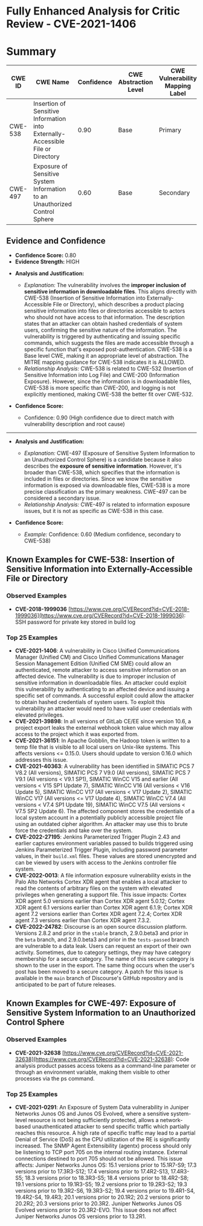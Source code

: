# Fully Enhanced Analysis for Critic Review - CVE-2021-1406

# Summary
| CWE ID    | CWE Name                                                               | Confidence | CWE Abstraction Level | CWE Vulnerability Mapping Label | CWE-Vulnerability Mapping Notes |
| --------- | ---------------------------------------------------------------------- | ---------- | --------------------- | ------------------------------- | ----------------------------- |
| CWE-538   | Insertion of Sensitive Information into Externally-Accessible File or Directory | 0.90       | Base                  | Primary                         | Allowed                       |
| CWE-497   | Exposure of Sensitive System Information to an Unauthorized Control Sphere | 0.60       | Base                  | Secondary                       | Allowed                       |

## Evidence and Confidence

*   **Confidence Score:** 0.80
*   **Evidence Strength:** HIGH

- **Analysis and Justification:**
  - *Explanation:* The vulnerability involves the **improper inclusion of sensitive information in downloadable files**. This aligns directly with CWE-538 (Insertion of Sensitive Information into Externally-Accessible File or Directory), which describes a product placing sensitive information into files or directories accessible to actors who should not have access to that information. The description states that an attacker can obtain hashed credentials of system users, confirming the sensitive nature of the information. The vulnerability is triggered by authenticating and issuing specific commands, which suggests the files are made accessible through a specific function that's exposed post-authentication. CWE-538 is a Base level CWE, making it an appropriate level of abstraction. The MITRE mapping guidance for CWE-538 indicates it is ALLOWED.
  - *Relationship Analysis:* CWE-538 is related to CWE-532 (Insertion of Sensitive Information into Log File) and CWE-200 (Information Exposure). However, since the information is in downloadable files, CWE-538 is more specific than CWE-200, and logging is not explicitly mentioned, making CWE-538 the better fit over CWE-532.

- **Confidence Score:**
  - Confidence: 0.90 (High confidence due to direct match with vulnerability description and root cause)

---

- **Analysis and Justification:**
  - *Explanation:* CWE-497 (Exposure of Sensitive System Information to an Unauthorized Control Sphere) is a candidate because it also describes the **exposure of sensitive information**. However, it's broader than CWE-538, which specifies that the information is included in files or directories. Since we know the sensitive information is exposed via downloadable files, CWE-538 is a more precise classification as the primary weakness. CWE-497 can be considered a secondary issue.
  - *Relationship Analysis:* CWE-497 is related to information exposure issues, but it is not as specific as CWE-538 in this case.

- **Confidence Score:**
  - *Example:* Confidence: 0.60 (Medium confidence, secondary to CWE-538)



## Known Examples for CWE-538: Insertion of Sensitive Information into Externally-Accessible File or Directory
### Observed Examples
- **CVE-2018-1999036** [https://www.cve.org/CVERecord?id=CVE-2018-1999036](https://www.cve.org/CVERecord?id=CVE-2018-1999036): SSH password for private key stored in build log
### Top 25 Examples
- **CVE-2021-1406**: A vulnerability in Cisco Unified Communications Manager (Unified CM) and Cisco Unified Communications Manager Session Management Edition (Unified CM SME) could allow an authenticated, remote attacker to access sensitive information on an affected device. The vulnerability is due to improper inclusion of sensitive information in downloadable files. An attacker could exploit this vulnerability by authenticating to an affected device and issuing a specific set of commands. A successful exploit could allow the attacker to obtain hashed credentials of system users. To exploit this vulnerability an attacker would need to have valid user credentials with elevated privileges.
- **CVE-2021-39898**: In all versions of GitLab CE/EE since version 10.6, a project export leaks the external webhook token value which may allow access to the project which it was exported from.
- **CVE-2021-36151**: In Apache Gobblin, the Hadoop token is written to a temp file that is visible to all local users on Unix-like systems. This affects versions <= 0.15.0. Users should update to version 0.16.0 which addresses this issue.
- **CVE-2021-40363**: A vulnerability has been identified in SIMATIC PCS 7 V8.2 (All versions), SIMATIC PCS 7 V9.0 (All versions), SIMATIC PCS 7 V9.1 (All versions < V9.1 SP1), SIMATIC WinCC V15 and earlier (All versions < V15 SP1 Update 7), SIMATIC WinCC V16 (All versions < V16 Update 5), SIMATIC WinCC V17 (All versions < V17 Update 2), SIMATIC WinCC V17 (All versions <= V17 Update 4), SIMATIC WinCC V7.4 (All versions < V7.4 SP1 Update 19), SIMATIC WinCC V7.5 (All versions < V7.5 SP2 Update 6). The affected component stores the credentials of a local system account in a potentially publicly accessible project file using an outdated cipher algorithm. An attacker may use this to brute force the credentials and take over the system.
- **CVE-2022-27195**: Jenkins Parameterized Trigger Plugin 2.43 and earlier captures environment variables passed to builds triggered using Jenkins Parameterized Trigger Plugin, including password parameter values, in their `build.xml` files. These values are stored unencrypted and can be viewed by users with access to the Jenkins controller file system.
- **CVE-2022-0013**: A file information exposure vulnerability exists in the Palo Alto Networks Cortex XDR agent that enables a local attacker to read the contents of arbitrary files on the system with elevated privileges when generating a support file. This issue impacts: Cortex XDR agent 5.0 versions earlier than Cortex XDR agent 5.0.12; Cortex XDR agent 6.1 versions earlier than Cortex XDR agent 6.1.9; Cortex XDR agent 7.2 versions earlier than Cortex XDR agent 7.2.4; Cortex XDR agent 7.3 versions earlier than Cortex XDR agent 7.3.2.
- **CVE-2022-24782**: Discourse is an open source discussion platform. Versions 2.8.2 and prior in the `stable` branch, 2.9.0.beta3 and prior in the `beta` branch, and 2.9.0.beta3 and prior in the `tests-passed` branch are vulnerable to a data leak. Users can request an export of their own activity. Sometimes, due to category settings, they may have category membership for a secure category. The name of this secure category is shown to the user in the export. The same thing occurs when the user's post has been moved to a secure category. A patch for this issue is available in the `main` branch of Discourse's GitHub repository and is anticipated to be part of future releases.


## Known Examples for CWE-497: Exposure of Sensitive System Information to an Unauthorized Control Sphere
### Observed Examples
- **CVE-2021-32638** [https://www.cve.org/CVERecord?id=CVE-2021-32638](https://www.cve.org/CVERecord?id=CVE-2021-32638): Code analysis product passes access tokens as a command-line parameter or through an environment variable, making them visible to other processes via the ps command.
### Top 25 Examples
- **CVE-2021-0291**: An Exposure of System Data vulnerability in Juniper Networks Junos OS and Junos OS Evolved, where a sensitive system-level resource is not being sufficiently protected, allows a network-based unauthenticated attacker to send specific traffic which partially reaches this resource. A high rate of specific traffic may lead to a partial Denial of Service (DoS) as the CPU utilization of the RE is significantly increased. The SNMP Agent Extensibility (agentx) process should only be listening to TCP port 705 on the internal routing instance. External connections destined to port 705 should not be allowed. This issue affects: Juniper Networks Junos OS: 15.1 versions prior to 15.1R7-S9; 17.3 versions prior to 17.3R3-S12; 17.4 versions prior to 17.4R2-S13, 17.4R3-S5; 18.3 versions prior to 18.3R3-S5; 18.4 versions prior to 18.4R2-S8; 19.1 versions prior to 19.1R3-S5; 19.2 versions prior to 19.2R3-S2; 19.3 versions prior to 19.3R2-S6, 19.3R3-S2; 19.4 versions prior to 19.4R1-S4, 19.4R2-S4, 19.4R3; 20.1 versions prior to 20.1R2; 20.2 versions prior to 20.2R2; 20.3 versions prior to 20.3R2. Juniper Networks Junos OS Evolved versions prior to 20.3R2-EVO. This issue does not affect Juniper Networks Junos OS versions prior to 13.2R1.

